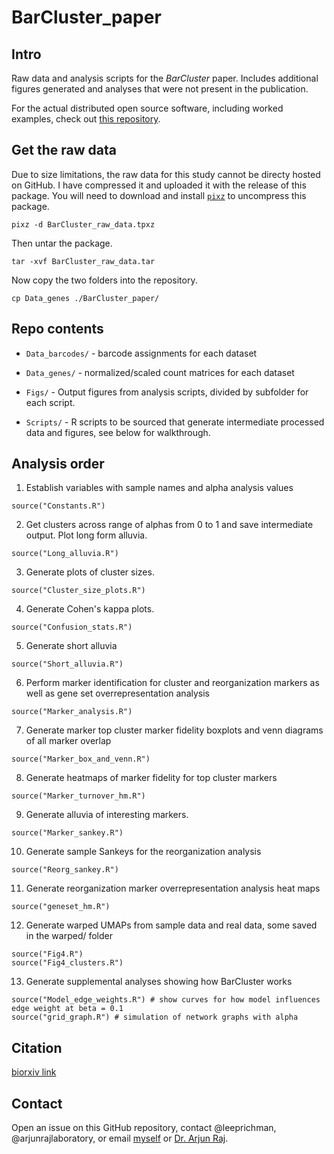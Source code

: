 # BarCluster_paper

## Intro

Raw data and analysis scripts for the *BarCluster* paper. Includes additional figures generated and analyses that were not present in the publication.

For the actual distributed open source software, including worked examples, check out [this repository](https://github.com/leeprichman/BarCluster).

## Get the raw data

Due to size limitations, the raw data for this study cannot be directy hosted on GitHub. I have compressed it and uploaded it with the release of this package. You will need to download and install [`pixz`](https://github.com/vasi/pixz) to uncompress this package.

```
pixz -d BarCluster_raw_data.tpxz

```

Then untar the package.

```
tar -xvf BarCluster_raw_data.tar

```

Now copy the two folders into the repository.

```
cp Data_genes ./BarCluster_paper/
```



## Repo contents

  * `Data_barcodes/` - barcode assignments for each dataset

  * `Data_genes/` - normalized/scaled count matrices for each dataset

  * `Figs/` - Output figures from analysis scripts, divided by subfolder for each script.

  * `Scripts/` - R scripts to be sourced that generate intermediate processed data and figures, see below for walkthrough.

## Analysis order

  1. Establish variables with sample names and alpha analysis values

  ```
  source("Constants.R")
  ```

  2. Get clusters across range of alphas from 0 to 1 and save intermediate output. Plot long form alluvia.

  ```
source("Long_alluvia.R")
  ```

  3. Generate plots of cluster sizes.

  ```
  source("Cluster_size_plots.R")
  ```

  4. Generate Cohen's kappa plots.

  ```
  source("Confusion_stats.R")
  ```

  5. Generate short alluvia
  ```
  source("Short_alluvia.R")
  ```
  6. Perform marker identification for cluster and reorganization markers as well as gene set overrepresentation analysis
  ```
  source("Marker_analysis.R")
  ```

  7. Generate marker top cluster marker fidelity boxplots and venn diagrams of all marker overlap
  ```
  source("Marker_box_and_venn.R")
  ```

  8. Generate heatmaps of marker fidelity for top cluster markers
  ```
  source("Marker_turnover_hm.R")
  ```

  9. Generate alluvia of interesting markers.
  ```
  source("Marker_sankey.R")
  ```

  10. Generate sample Sankeys for the reorganization analysis
  ```
  source("Reorg_sankey.R")
  ```

  11. Generate reorganization marker overrepresentation analysis heat maps
  ```
  source("geneset_hm.R")
  ```

  12. Generate warped UMAPs from sample data and real data, some saved in the warped/ folder
  ```
  source("Fig4.R")
  source("Fig4_clusters.R")
  ```

  13. Generate supplemental analyses showing how BarCluster works
  ```
  source("Model_edge_weights.R") # show curves for how model influences edge weight at beta = 0.1
  source("grid_graph.R") # simulation of network graphs with alpha
  ```

## Citation

[biorxiv link](#intro)

## Contact

Open an issue on this GitHub repository, contact @leeprichman, @arjunrajlaboratory, or email [myself](mailto:leeprichman@gmail.com) or [Dr. Arjun Raj](arjunrajlaboratory@gmail.com).
